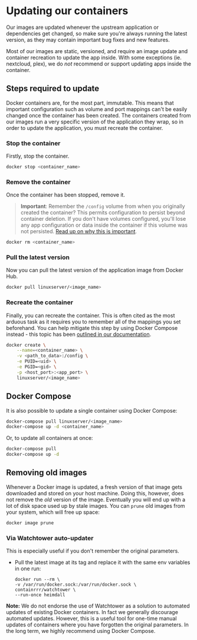 # Updating our containers

Our images are updated whenever the upstream application or dependencies get changed, so make sure you're always running the latest version, as they may contain important bug fixes and new features.

Most of our images are static, versioned, and require an image update and container recreation to update the app inside. With some exceptions (ie. nextcloud, plex), we do *not* recommend or support updating apps inside the container.

## Steps required to update

Docker containers are, for the most part, immutable. This means that important configuration such as volume and port mappings can't be easily changed once the container has been created. The containers created from our images run a very specific version of the application they wrap, so in order to update the application, you must recreate the container.

### Stop the container

Firstly, stop the container.

```bash
docker stop <container_name>
```

### Remove the container

Once the container has been stopped, remove it.

> **Important**: Remember the `/config` volume from when you originally created the container? This permits configuration to persist beyond container deletion. If you don't have volumes configured, you'll lose any app configuration or data inside the container if this volume was not persisted. [Read up on why this is important](../container-101/volumes.md).

```bash
docker rm <container_name>
```

### Pull the latest version

Now you can pull the latest version of the application image from Docker Hub.

```bash
docker pull linuxserver/<image_name>
```

### Recreate the container

Finally, you can recreate the container. This is often cited as the most arduous task as it requires you to remember all of the mappings you set beforehand. You can help mitigate this step by using Docker Compose instead - this topic has been [outlined in our documentation](docker-compose.md).

```bash
docker create \
    --name=<container_name> \
    -v <path_to_data>:/config \
    -e PUID=<uid> \
    -e PGID=<gid> \
    -p <host_port>:<app_port> \
    linuxserver/<image_name>
```

## Docker Compose

It is also possible to update a single container using Docker Compose:

```bash
docker-compose pull linuxserver/<image_name>
docker-compose up -d <container_name>
```

Or, to update all containers at once:

```bash
docker-compose pull
docker-compose up -d
```

## Removing old images

Whenever a Docker image is updated, a fresh version of that image gets downloaded and stored on your host machine. Doing this, however, does not remove the _old_ version of the image. Eventually you will end up with a lot of disk space used up by stale images. You can `prune` old images from your system, which will free up space:

```bash
docker image prune
```

### Via Watchtower auto-updater

This is especially useful if you don't remember the original parameters.

* Pull the latest image at its tag and replace it with the same env variables in one run:
  ```
  docker run --rm \
  -v /var/run/docker.sock:/var/run/docker.sock \
  containrrr/watchtower \
  --run-once heimdall
  ```

**Note:** We do not endorse the use of Watchtower as a solution to automated updates of existing Docker containers. In fact we generally discourage automated updates. However, this is a useful tool for one-time manual updates of containers where you have forgotten the original parameters. In the long term, we highly recommend using Docker Compose.
